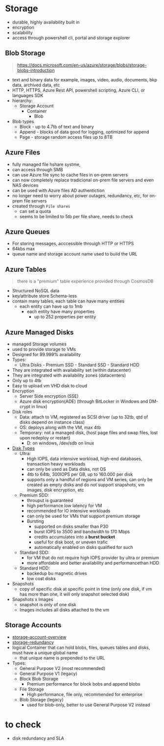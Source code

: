 # Storage
- durable, highly availability built in
- encryption
- scalability
- access through powershell cli, portal and storage explorer

## Blob Storage
> https://docs.microsoft.com/en-us/azure/storage/blobs/storage-blobs-introduction
- text and binary data for example, images, video, audio, documents, bkp data, archived data, etc
- HTTP, HTTPS, Azure Rest API, powershell scripting, Azure CLI, or languages SDK
- hierarchy:
  - Storage Account 
    - Container 
      - Blob
- Blob types
  - Block - up to 4.7tb of text and binary
  - Append - blocks of data good for logging, optimized for append
  - Page - storage random access files up to 8TB

## Azure Files
- fully managed file hshare systme, 
- can access through SMB
- can use Azure file sync to cache files in on-prem servers
- can now completely replace tradicional on-prem file servers and even NAS devices
-  can be used with Azure files AD authentiction
- no longer need to worry about power outages, redundancy, etc, for on-prem file servers
- created through `File shares`
  - can set a quota
  - seems to be limited to 5tb per file share, needs to check

## Azure Queues
- For storing messages, acccessible throuigh HTTP or HTTPS
- 64kbs max
- queue name and storage account name used to build the URL

## Azure Tables
> there is a "premium" table experience provided through CosmosDB
- Structured NoSQL data
- key/attribute store Schema-less
- contain many tables, each table can have many entities
  - each entity can have up to 1mb
    - each entity have many properties
      - up to 252 properties per entity

## Azure Managed Disks
- managed Storage volumes
- used to provide storage to VMs
- Designed for 99.999% availability
- Types:
  - Ultra Disks - Premium SSD - Standard SSD - Standard HDD
- They are integrated with availability set (within datacenter)
- They are integrated with availability zones (datacenters)
- Only up to 4tb
- Easy to upload vm VHD disk to cloud
- Encryption
  - Server Side encryption (SSE)
  - Azure disk encryption(ADE) (through BitLocker in Windows and DM-crypt in linux)
- Disk roles
  - Data: attach to VM, registered as SCSI driver (up to 32tb, qtd of disks depend on instance class)
  - OS: deploys along with the VM, max 4tb
  - Temporary: not a managed disk, (host page files and swap files, lost upon redeploy or restart)
    - D: on windows, /dev/sdb on linux
- [Disk Types](https://docs.microsoft.com/en-us/azure/virtual-machines/disks-types)
  - Ultra:
    - High IOPS, data intensive workload, high-end databases, transaction heavy workloads
    - can only be used as Data disks, not OS
    - 4tb to 64tb, 300IOPS per GB, up to 160.000 per disk
    - supports only a handful of regions and VM series, can only be created as empty disks and do not support snapshots, vm images, disk encryption, etc
  - Premium SDD:
    - throuput is guaranteed
    - high performance low latency for VM
    - recommended for IO intensive workloads
    - can only be used for VMs that support premium storage
    - Bursting
      - supported on disks smaller than P30
      - burst IOPS to 3500 and bandwidth to 170 Mbps
      - credits accumulates into a __burst bucket__
      - useful for disk boot, or uneven trafic
      - automatically enabled on disks qualified for such
  - Standard SDD:
    - for VM that do not require high IOPS provider by ultra or premium
    - more affordable and better availability and performancethan HDD
  - Standard HDD:
    - backedup bu magnetic drives
    - low cost disks
- Snapshots
  - copy of specific disk at specific point in time (only one disk, if vm has more than one, it will only snapshot selected disk)
- Snapshots x Images
  - snapshot is only of one disk
  - Images includes all disks attached to the vm

## Storage Accounts
- [storage-account-overview](https://docs.microsoft.com/en-us/azure/storage/common/storage-account-overview)
- [storage-redundancy](http://docs.microsoft.com/azure/storage/common/storage-redundancy)
- logical Container that can hold blobs, files, queues tables and disks, must have a unique global name
  - that unique name is prepended to the URL
- Types:
  - General Purpose V2 (most recommended)
  - General Purpose V1 (legacy)
  - Block Blob Storage
    - Premium performance for block bobs and append blobs
  - File Storage
    - High performance, file only, recommended for enterprise 
  - Blob Storage (legacy)
    - used for blob-only, better to use General Purpose V2 instead

# to check
- disk redundancy and SLA
